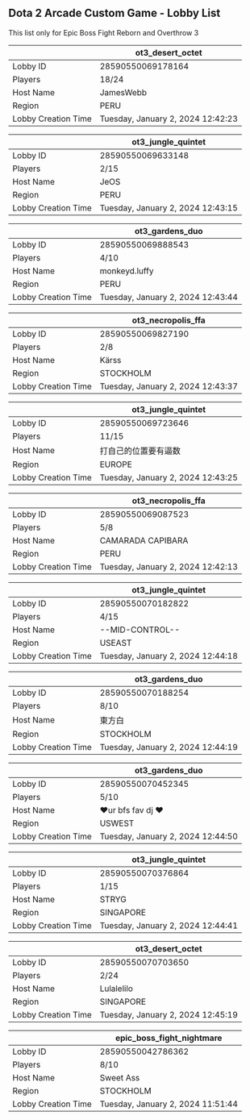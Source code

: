 ## Dota 2 Arcade Custom Game - Lobby List

This list only for Epic Boss Fight Reborn and Overthrow 3

|  | ot3_desert_octet |
| ------ | ------ |
| Lobby ID | 28590550069178164 |
| Players | 18/24 |
| Host Name | JamesWebb |
| Region | PERU |
| Lobby Creation Time | Tuesday, January 2, 2024 12:42:23 |


|  | ot3_jungle_quintet |
| ------ | ------ |
| Lobby ID | 28590550069633148 |
| Players | 2/15 |
| Host Name | JeOS |
| Region | PERU |
| Lobby Creation Time | Tuesday, January 2, 2024 12:43:15 |


|  | ot3_gardens_duo |
| ------ | ------ |
| Lobby ID | 28590550069888543 |
| Players | 4/10 |
| Host Name | monkeyd.luffy |
| Region | PERU |
| Lobby Creation Time | Tuesday, January 2, 2024 12:43:44 |


|  | ot3_necropolis_ffa |
| ------ | ------ |
| Lobby ID | 28590550069827190 |
| Players | 2/8 |
| Host Name | Kärss |
| Region | STOCKHOLM |
| Lobby Creation Time | Tuesday, January 2, 2024 12:43:37 |


|  | ot3_jungle_quintet |
| ------ | ------ |
| Lobby ID | 28590550069723646 |
| Players | 11/15 |
| Host Name | 打自己的位置要有逼数 |
| Region | EUROPE |
| Lobby Creation Time | Tuesday, January 2, 2024 12:43:25 |


|  | ot3_necropolis_ffa |
| ------ | ------ |
| Lobby ID | 28590550069087523 |
| Players | 5/8 |
| Host Name | CAMARADA CAPIBARA |
| Region | PERU |
| Lobby Creation Time | Tuesday, January 2, 2024 12:42:13 |


|  | ot3_jungle_quintet |
| ------ | ------ |
| Lobby ID | 28590550070182822 |
| Players | 4/15 |
| Host Name | --MID-CONTROL-- |
| Region | USEAST |
| Lobby Creation Time | Tuesday, January 2, 2024 12:44:18 |


|  | ot3_gardens_duo |
| ------ | ------ |
| Lobby ID | 28590550070188254 |
| Players | 8/10 |
| Host Name | 東方白 |
| Region | STOCKHOLM |
| Lobby Creation Time | Tuesday, January 2, 2024 12:44:19 |


|  | ot3_gardens_duo |
| ------ | ------ |
| Lobby ID | 28590550070452345 |
| Players | 5/10 |
| Host Name | ❤️ur bfs fav dj ❤ |
| Region | USWEST |
| Lobby Creation Time | Tuesday, January 2, 2024 12:44:50 |


|  | ot3_jungle_quintet |
| ------ | ------ |
| Lobby ID | 28590550070376864 |
| Players | 1/15 |
| Host Name | STRYG |
| Region | SINGAPORE |
| Lobby Creation Time | Tuesday, January 2, 2024 12:44:41 |


|  | ot3_desert_octet |
| ------ | ------ |
| Lobby ID | 28590550070703650 |
| Players | 2/24 |
| Host Name | Lulalelilo |
| Region | SINGAPORE |
| Lobby Creation Time | Tuesday, January 2, 2024 12:45:19 |


|  | epic_boss_fight_nightmare |
| ------ | ------ |
| Lobby ID | 28590550042786362 |
| Players | 8/10 |
| Host Name | Sweet Ass |
| Region | STOCKHOLM |
| Lobby Creation Time | Tuesday, January 2, 2024 11:51:44 |


